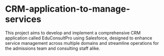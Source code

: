 # CRM-application-to-manage-services
This project aims to develop and implement a comprehensive CRM application called EduConsultPro using Salesforce, designed to enhance service management across multiple domains and streamline operations for the admissions team and consulting staff alike.
